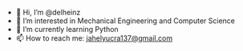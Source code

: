 - 👋 Hi, I’m @delheinz
- 👀 I’m interested in Mechanical Engineering and Computer Science
- 🌱 I’m currently learning Python
- 📫 How to reach me: jahelyucra137@gmail.com

<!---
delheinz/delheinz is a ✨ special ✨ repository because its `README.md` (this file) appears on your GitHub profile.
You can click the Preview link to take a look at your changes. 
--->
